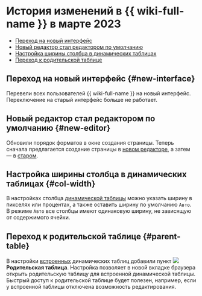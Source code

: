 # История изменений в {{ wiki-full-name }} в марте 2023

* [Переход на новый интерфейс](#new-interface)
* [Новый редактор стал редактором по умолчанию](#new-editor)
* [Настройка ширины столбца в динамических таблицах](#col-width)
* [Переход к родительской таблице](#parent-table)


## Переход на новый интерфейс {#new-interface}

Перевели всех пользователей {{ wiki-full-name }} на новый интерфейс. Переключение на старый интерфейс больше не работает.



## Новый редактор стал редактором по умолчанию {#new-editor}

Обновили порядок форматов в окне создания страницы. Теперь сначала предлагается создание страницы в [новом редакторе](../wysiwyg-create.md), а затем — в [старом](../create-page.md).


## Настройка ширины столбца в динамических таблицах {#col-width}

В настройках столбца [динамической таблицы](../actions/grid-reference.md) можно указать ширину в пикселях или процентах, а также оставить ширину по умолчанию `Авто`. В режиме `Авто` все столбцы имеют одинаковую ширину, не зависящую от содержимого ячейки.

## Переход к родительской таблице {#parent-table}

В настройки [встроенных](../actions/grid-reference.md) динамических таблиц добавили пункт ![](../../_assets/wiki/svg/parent-table.svg) **Родительская таблица**. Настройка позволяет в новой вкладке браузера открыть родительскую таблицу для встроенной динамической таблицы. Быстрый доступ к родительской таблице будет полезен, например, если у встроенной таблицы отключена возможность редактирования.
